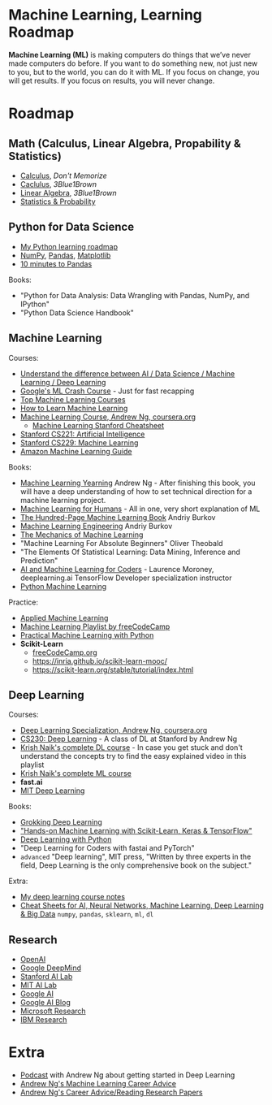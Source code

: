 # Machine Learning, Learning Roadmap

**Machine Learning (ML)** is making computers do things that we’ve never made computers do before. If you want to do something new, not just new to you, but to the world, you can do it with ML. If you focus on change, you will get results. If you focus on results, you will never change. 

# Roadmap

## Math (Calculus, Linear Algebra, Propability & Statistics)
- [Calculus](https://www.youtube.com/playlist?list=PLmdFyQYShrjd4Qn42rcBeFvF6Qs-b6e-L), *Don't Memorize*
- [Caclulus](https://youtube.com/playlist?list=PLZHQObOWTQDMsr9K-rj53DwVRMYO3t5Yr), *3Blue1Brown*
- [Linear Algebra](https://youtube.com/playlist?list=PLZHQObOWTQDPD3MizzM2xVFitgF8hE_ab), *3Blue1Brown*
- [Statistics & Probability](https://www.khanacademy.org/math/statistics-probability)

## Python for Data Science
- [My Python learning roadmap](https://github.com/Rustam-Z/python-programming)
- [NumPy](https://www.w3schools.com/python/numpy/default.asp), [Pandas](https://www.w3schools.com/python/pandas/default.asp), [Matplotlib](https://www.w3schools.com/python/matplotlib_intro.asp) 
- [10 minutes to Pandas](https://pandas.pydata.org/pandas-docs/stable/user_guide/10min.html)

Books:
- "Python for Data Analysis: Data Wrangling with Pandas, NumPy, and IPython"
- "Python Data Science Handbook"
      
## Machine Learning
Courses:
- [Understand the difference between AI / Data Science / Machine Learning / Deep Learning](https://telegra.ph/AI--Data-Science--Machine-Learning--Deep-Learning--Data-Analysis--Data-Engineering--Big-Data-09-09)
- [Google's ML Crash Course](https://developers.google.com/machine-learning/crash-course) - Just for fast recapping
- [Top Machine Learning Courses](https://www.learndatasci.com/best-machine-learning-courses)
- [How to Learn Machine Learning](https://elitedatascience.com/learn-machine-learning)
- [Machine Learning Course, Andrew Ng, coursera.org](https://www.coursera.org/specializations/machine-learning-introduction)
  - [Machine Learning Stanford Cheatsheet](https://stanford.edu/~shervine/teaching/cs-229/)
- [Stanford CS221: Artificial Intelligence](https://www.youtube.com/playlist?list=PLoROMvodv4rO1NB9TD4iUZ3qghGEGtqNX)
- [Stanford CS229: Machine Learning](https://www.youtube.com/playlist?list=PLoROMvodv4rMiGQp3WXShtMGgzqpfVfbU)
- [Amazon Machine Learning Guide](https://docs.aws.amazon.com/machine-learning/latest/dg/machinelearning-dg.pdf)

Books:
- [Machine Learning Yearning](https://github.com/Rustam-Z/deep-learning-notes/blob/main/andrew-ng-ml-book.pdf) Andrew Ng - After finishing this book, you will have a deep understanding of how to set technical direction for a machine learning project.
- [Machine Learning for Humans](https://everythingcomputerscience.com/books/Machine%20Learning%20for%20Humans.pdf) - All in one, very short explanation of ML
- [The Hundred-Page Machine Learning Book](https://t.me/progbook2/121) Andriy Burkov
- [Machine Learning Engineering](https://t.me/progbook2/603) Andriy Burkov
- [The Mechanics of Machine Learning](https://mlbook.explained.ai/)
- "Machine Learning For Absolute Beginners" Oliver Theobald
- "The Elements Of Statistical Learning: Data Mining, Inference and Prediction"
- [AI and Machine Learning for Coders](https://t.me/progbook2/593) - Laurence Moroney, deeplearning.ai TensorFlow Developer specialization instructor
- [Python Machine Learning](https://github.com/rasbt/python-machine-learning-book)

Practice:
- [Applied Machine Learning](https://machinelearningmastery.com/start-here)
- [Machine Learning Playlist by freeCodeCamp](https://www.youtube.com/playlist?list=PLWKjhJtqVAblStefaz_YOVpDWqcRScc2s)
- [Practical Machine Learning with Python](https://www.youtube.com/playlist?list=PLQVvvaa0QuDfKTOs3Keq_kaG2P55YRn5v)
- **Scikit-Learn**
    - [freeCodeCamp.org](https://youtu.be/0B5eIE_1vpU)
    - https://inria.github.io/scikit-learn-mooc/
    - https://scikit-learn.org/stable/tutorial/index.html
          
## Deep Learning
Courses:
- [Deep Learning Specialization, Andrew Ng, coursera.org](https://www.coursera.org/specializations/deep-learning)
- [CS230: Deep Learning](https://www.youtube.com/playlist?list=PLoROMvodv4rOABXSygHTsbvUz4G_YQhOb) - A class of DL at Stanford by Andrew Ng
- [Krish Naik's complete DL course](https://www.youtube.com/playlist?list=PLZoTAELRMXVPGU70ZGsckrMdr0FteeRUi) - In case you get stuck and don't understand the concepts try to find the easy explained video in this playlist
- [Krish Naik's complete ML course](https://www.youtube.com/playlist?list=PLZoTAELRMXVPBTrWtJkn3wWQxZkmTXGwe)
- **fast.ai**
- [MIT Deep Learning](http://introtodeeplearning.com/)

Books:
- [Grokking Deep Learning](https://t.me/progbook2/216)
- ["Hands-on Machine Learning with Scikit-Learn, Keras & TensorFlow"](https://github.com/ageron/handson-ml2)
- [Deep Learning with Python](http://faculty.neu.edu.cn/yury/AAI/Textbook/Deep%20Learning%20with%20Python.pdf)
- "Deep Learning for Coders with fastai and PyTorch"
- `advanced` "Deep learning", MIT press, "Written by three experts in the field, Deep Learning is the only comprehensive book on the subject."

Extra:
- [My deep learning course notes](https://github.com/Rustam-Z/deep-learning-notes)
- [Cheat Sheets for AI, Neural Networks, Machine Learning, Deep Learning & Big Data](https://becominghuman.ai/cheat-sheets-for-ai-neural-networks-machine-learning-deep-learning-big-data-678c51b4b463) `numpy`, `pandas`, `sklearn`, `ml`, `dl`

## Research
- [OpenAI](https://openai.com/blog/tags/research/)
- [Google DeepMind](https://deepmind.com/research)
- [Stanford AI Lab](https://ai.stanford.edu)
- [MIT AI Lab](https://www.csail.mit.edu)
- [Google AI](https://ai.google/research/)
- [Google AI Blog](https://ai.googleblog.com/)
- [Microsoft Research](https://www.microsoft.com/en-us/research/research-area/artificial-intelligence)
- [IBM Research](https://www.research.ibm.com/artificial-intelligence/#publications)

# Extra
- [Podcast](https://youtu.be/1k37OcjH7BM) with Andrew Ng about getting started in Deep Learning
- [Andrew Ng's Machine Learning Career Advice](https://youtu.be/hkagmGAu74Y)
- [Andrew Ng's Career Advice/Reading Research Papers](https://youtu.be/733m6qBH-jI)
